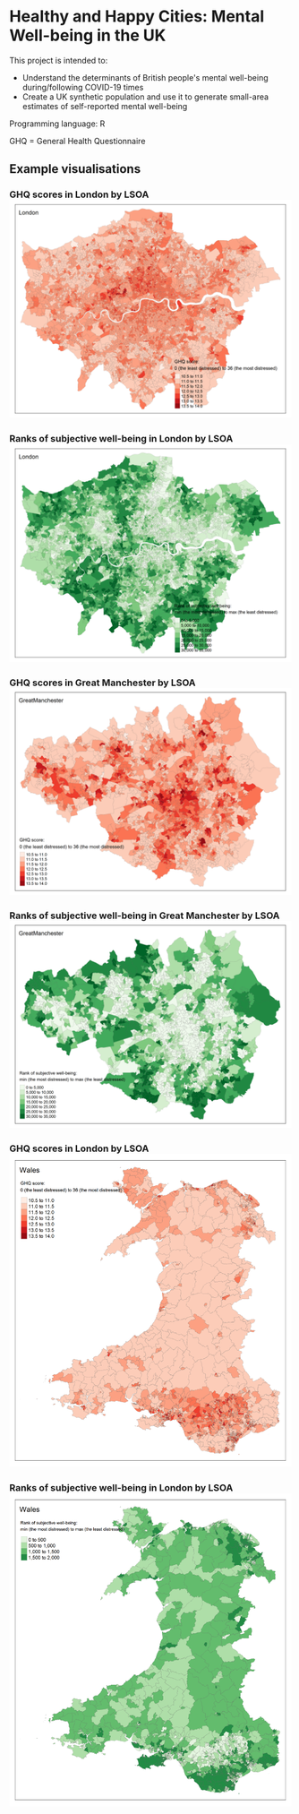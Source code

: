 # Healthy and Happy Cities: Mental Well-being in the UK

This project is intended to:
- Understand the determinants of British people's mental well-being during/following COVID-19 times
- Create a UK synthetic population and use it to generate small-area estimates of self-reported mental well-being 

Programming language: R

GHQ = General Health Questionnaire

## Example visualisations
### GHQ scores in London by LSOA ![GHQ scores in London by LSOA](./images/London_GHQ.png)
### Ranks of subjective well-being in London by LSOA ![Ranks of subjective well-being in London by LSOA](./images/London_SW.png)
### GHQ scores in Great Manchester by LSOA ![GHQ scores in Great Manchester by LSOA](./images/GreatManchester_GHQ.png)
### Ranks of subjective well-being in Great Manchester by LSOA ![Ranks of subjective well-being in Great Manchester by LSOA](./images/GreatManchester_SW.png)
### GHQ scores in London by LSOA ![GHQ scores in Wales by LSOA](./images/Wales_GHQ.png)
### Ranks of subjective well-being in London by LSOA ![Ranks of subjective well-being in Wales by LSOA](./images/Wales_SW.png)
